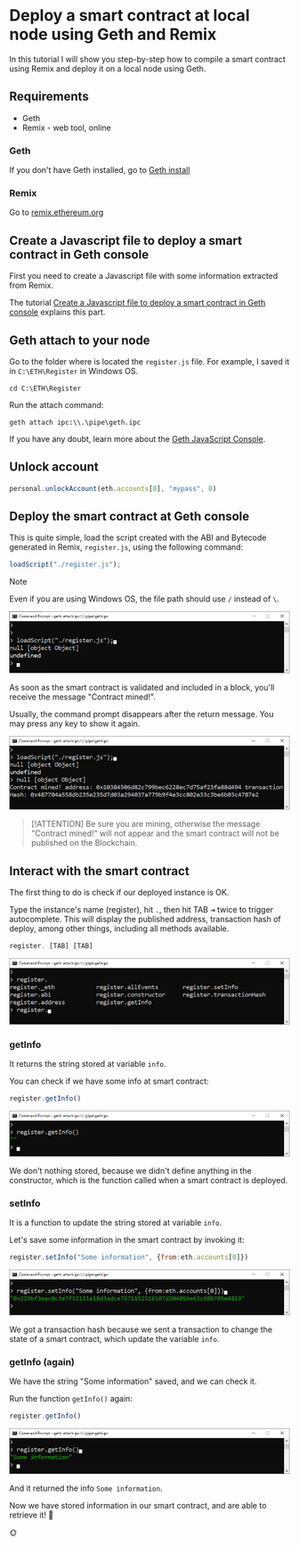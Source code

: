 # Deploy a smart contract at local node using Geth and Remix

In this tutorial I will show you step-by-step how to compile a smart contract using Remix and deploy it on a local node using Geth.

## Requirements

- Geth
- Remix - web tool, online

### Geth

If you don't have Geth installed, 
go to [Geth install](/en/geth/geth-install.md)

### Remix

Go to 
[remix.ethereum.org](http://remix.ethereum.org/)

## Create a Javascript file to deploy a smart contract in Geth console

First you need to create a Javascript file with some information extracted from Remix.

The tutorial 
[Create a Javascript file to deploy a smart contract in Geth console](/en/remix/remix-create-js-deploy-file.md)
explains this part.

## Geth attach to your node

Go to the folder where is located the `register.js` file. 
For example, I saved it in `C:\ETH\Register` in Windows OS.

```shell
cd C:\ETH\Register
```

Run the attach command:

```shell
geth attach ipc:\\.\pipe\geth.ipc
```

If you have any doubt, learn more about the [Geth JavaScript Console](/en/geth/geth-console-attach.md).

## Unlock account

```js
personal.unlockAccount(eth.accounts[0], "mypass", 0)
```

## Deploy the smart contract at Geth console

This is quite simple, load the script created with the ABI and Bytecode generated in Remix, 
`register.js`, 
using the following command:

```js
loadScript("./register.js");
```

> [!NOTE]
> Even if you are using Windows OS, the file path should use `/` instead of `\`.

![loadScript](../../images/geth/image-21.png)

As soon as the smart contract is validated and included in a block, you'll receive the message "Contract mined!".

Usually, the command prompt disappears after the return message. You may press any key to show it again.

![contract mined!](../../images/geth/image-22.png)

> [!ATTENTION]
> Be sure you are mining, otherwise the message "Contract mined!" will not appear and the smart contract will not be published on the Blockchain.

## Interact with the smart contract

The first thing to do is check if our deployed instance is OK.

Type the instance's name (register), hit `.`, then hit TAB <kbd>&#8677;</kbd> twice to trigger autocomplete. 
This will display the published address, transaction hash of deploy, among other things, including all methods available.

```js
register. [TAB] [TAB]
```

![register . TAB TAB](../../images/geth/image-23.png)

### getInfo

It returns the string stored at variable `info`.

You can check if we have some info at smart contract:

```js
register.getInfo()
```

![register.getInfo](../../images/geth/image-24.png)

We don't nothing stored, because we didn't define anything in the constructor, which is the function called when a smart contract is deployed.

### setInfo

It is a function to update the string stored at variable `info`.

Let's save some information in the smart contract by invoking it:

```js
register.setInfo("Some information", {from:eth.accounts[0]})
```

![register.setInfo](../../images/geth/image-25.png)

We got a transaction hash because we sent a transaction to change the state of a smart contract, which update the variable `info`.

### getInfo (again)

We have the string "Some information" saved, and we can check it.

Run the function `getInfo()` again:

```js
register.getInfo()
```

![register.getInfo](../../images/geth/image-26.png)

And it returned the info `Some information`.

Now we have stored information in our smart contract, and are able to retrieve it!
:tada:

:sun_with_face:
